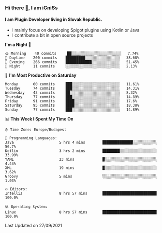 ### Hi there 👋, I am iGniSs

#### I am Plugin Developer living in Slovak Republic.
- I mainly focus on developing Spigot plugins using Kotlin or Java
- I contribute a bit in open source projects

<!--START_SECTION:waka-->
**I'm a Night 🦉** 

```text
🌞 Morning    40 commits     ██░░░░░░░░░░░░░░░░░░░░░░░   7.74% 
🌆 Daytime    200 commits    █████████░░░░░░░░░░░░░░░░   38.68% 
🌃 Evening    266 commits    ████████████░░░░░░░░░░░░░   51.45% 
🌙 Night      11 commits     ░░░░░░░░░░░░░░░░░░░░░░░░░   2.13%

```
📅 **I'm Most Productive on Saturday** 

```text
Monday       60 commits     ███░░░░░░░░░░░░░░░░░░░░░░   11.61% 
Tuesday      74 commits     ███░░░░░░░░░░░░░░░░░░░░░░   14.31% 
Wednesday    43 commits     ██░░░░░░░░░░░░░░░░░░░░░░░   8.32% 
Thursday     77 commits     ███░░░░░░░░░░░░░░░░░░░░░░   14.89% 
Friday       91 commits     ████░░░░░░░░░░░░░░░░░░░░░   17.6% 
Saturday     95 commits     ████░░░░░░░░░░░░░░░░░░░░░   18.38% 
Sunday       77 commits     ███░░░░░░░░░░░░░░░░░░░░░░   14.89%

```


📊 **This Week I Spent My Time On** 

```text
⌚︎ Time Zone: Europe/Budapest

💬 Programming Languages: 
Java                     5 hrs 4 mins        ██████████████░░░░░░░░░░░   56.7% 
Kotlin                   3 hrs 2 mins        ████████░░░░░░░░░░░░░░░░░   33.99% 
YAML                     23 mins             █░░░░░░░░░░░░░░░░░░░░░░░░   4.44% 
XML                      19 mins             █░░░░░░░░░░░░░░░░░░░░░░░░   3.62% 
Groovy                   5 mins              ░░░░░░░░░░░░░░░░░░░░░░░░░   1.03%

🔥 Editors: 
IntelliJ                 8 hrs 57 mins       █████████████████████████   100.0%

💻 Operating System: 
Linux                    8 hrs 57 mins       █████████████████████████   100.0%

```


 Last Updated on 27/09/2021
<!--END_SECTION:waka-->